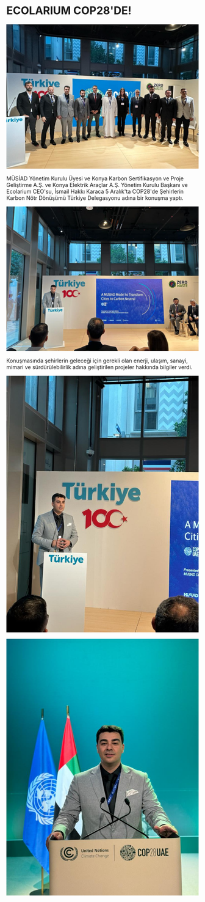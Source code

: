 ﻿# ECOLARIUM COP28'DE!

![ECOLARIUM COP28'DE!](https://github.com/umutkenar/md-test/blob/main/news/ECOLARIUM_AT_COP28/image_1.jpeg?raw=true)

MÜSİAD Yönetim Kurulu Üyesi ve Konya Karbon Sertifikasyon ve Proje Geliştirme A.Ş. ve Konya Elektrik Araçlar A.Ş. Yönetim Kurulu Başkanı ve  Ecolarium CEO'su, İsmail Hakkı Karaca 5 Aralık'ta COP28'de Şehirlerin Karbon Nötr Dönüşümü Türkiye Delegasyonu adına bir konuşma yaptı.

![ECOLARIUM COP28'DE!](https://github.com/umutkenar/md-test/blob/main/news/ECOLARIUM_AT_COP28/image_2.jpeg?raw=true)

Konuşmasında şehirlerin geleceği için gerekli olan enerji, ulaşım, sanayi, mimari ve sürdürülebilirlik adına geliştirilen projeler hakkında bilgiler verdi.

![ECOLARIUM COP28'DE!](https://github.com/umutkenar/md-test/blob/main/news/ECOLARIUM_AT_COP28/image_3.jpeg?raw=true)

![ECOLARIUM COP28'DE!](https://github.com/umutkenar/md-test/blob/main/news/ECOLARIUM_AT_COP28/image_4.jpeg?raw=true)